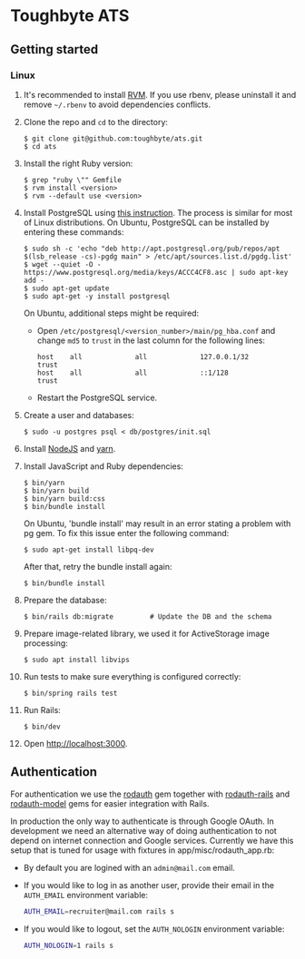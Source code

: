 # Toughbyte ATS

## Getting started

### Linux

1. It's recommended to install [RVM](https://rvm.io/rvm/install). If you use rbenv, please
   uninstall it and remove `~/.rbenv` to avoid dependencies conflicts.

2. Clone the repo and `cd` to the directory:

   ```shell
   $ git clone git@github.com:toughbyte/ats.git
   $ cd ats
   ```

3. Install the right Ruby version:

   ```shell
   $ grep "ruby \"" Gemfile
   $ rvm install <version>
   $ rvm --default use <version>
   ```

4. Install PostgreSQL using [this instruction](https://wiki.archlinux.org/index.php/PostgreSQL).
   The process is similar for most of Linux distributions.
   On Ubuntu, PostgreSQL can be installed by entering these commands:

   ```shell
   $ sudo sh -c 'echo "deb http://apt.postgresql.org/pub/repos/apt $(lsb_release -cs)-pgdg main" > /etc/apt/sources.list.d/pgdg.list'
   $ wget --quiet -O - https://www.postgresql.org/media/keys/ACCC4CF8.asc | sudo apt-key add -
   $ sudo apt-get update
   $ sudo apt-get -y install postgresql
   ```

   On Ubuntu, additional steps might be required:

   - Open `/etc/postgresql/<version_number>/main/pg_hba.conf` and change `md5` to `trust` in the
     last column for the following lines:

     ```
     host    all             all             127.0.0.1/32            trust
     host    all             all             ::1/128                 trust
     ```

   - Restart the PostgreSQL service.

5. Create a user and databases:

   ```shell
   $ sudo -u postgres psql < db/postgres/init.sql
   ```

6. Install [NodeJS](https://nodejs.org/en/download/package-manager) and
   [yarn](https://yarnpkg.com/en/docs/install).

7. Install JavaScript and Ruby dependencies:

   ```shell
   $ bin/yarn
   $ bin/yarn build
   $ bin/yarn build:css
   $ bin/bundle install
   ```

   On Ubuntu, 'bundle install' may result in an error stating a problem with pg gem.
   To fix this issue enter the following command:

   ```shell
   $ sudo apt-get install libpq-dev
   ```

   After that, retry the bundle install again:

   ```shell
   $ bin/bundle install
   ```

8. Prepare the database:

   ```shell
   $ bin/rails db:migrate         # Update the DB and the schema
   ```

9. Prepare image-related library, we used it for ActiveStorage image processing:

   ```shell
   $ sudo apt install libvips
   ```

10. Run tests to make sure everything is configured correctly:

    ```shell
    $ bin/spring rails test
    ```

11. Run Rails:

    ```shell
    $ bin/dev
    ```

12. Open <http://localhost:3000>.

## Authentication

For authentication we use the [rodauth] gem together with [rodauth-rails] and
[rodauth-model] gems for easier integration with Rails.

[rodauth]: https://github.com/jeremyevans/rodauth
[rodauth-rails]: https://github.com/janko/rodauth-rails
[rodauth-model]: https://github.com/janko/rodauth-model

In production the only way to authenticate is through Google OAuth.
In development we need an alternative way of doing authentication to not
depend on internet connection and Google services. Currently we have this
setup that is tuned for usage with fixtures in app/misc/rodauth_app.rb:

- By default you are logined with an `admin@mail.com` email.

- If you would like to log in as another user, provide their email in the
  `AUTH_EMAIL` environment variable:

  ```sh
  AUTH_EMAIL=recruiter@mail.com rails s
  ```

- If you would like to logout, set the `AUTH_NOLOGIN` environment variable:

  ```sh
  AUTH_NOLOGIN=1 rails s
  ```
